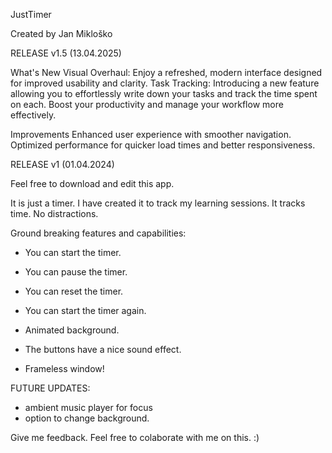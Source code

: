 JustTimer


Created by Jan Mikloško

RELEASE v1.5 (13.04.2025)

What's New
Visual Overhaul: Enjoy a refreshed, modern interface designed for improved usability and clarity.
Task Tracking: Introducing a new feature allowing you to effortlessly write down your tasks and track the time spent on each. Boost your productivity and manage your workflow more effectively.

Improvements
Enhanced user experience with smoother navigation.
Optimized performance for quicker load times and better responsiveness.



RELEASE v1 (01.04.2024)

Feel free to download and edit this app.


It is just a timer. I have created it to track my learning sessions. It tracks time. 
No distractions.


Ground breaking features and capabilities:
- You can start the timer.
- You can pause the timer.
- You can reset the timer.
- You can start the timer again.

- Animated background.
- The buttons have a nice sound effect.
- Frameless window!



FUTURE UPDATES: 
- ambient music player for focus
- option to change background.


Give me feedback.
Feel free to colaborate with me on this. :)
